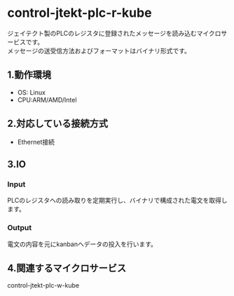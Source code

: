 # control-jtekt-plc-r-kube  
ジェイテクト製のPLCのレジスタに登録されたメッセージを読み込むマイクロサービスです。  
メッセージの送受信方法およびフォーマットはバイナリ形式です。  

## 1.動作環境  

* OS: Linux  
* CPU:ARM/AMD/Intel  

## 2.対応している接続方式  
* Ethernet接続  

## 3.IO  

### Input  
PLCのレジスタへの読み取りを定期実行し、バイナリで構成された電文を取得します。  

### Output  
電文の内容を元にkanbanへデータの投入を行います。  

## 4.関連するマイクロサービス  
control-jtekt-plc-w-kube  